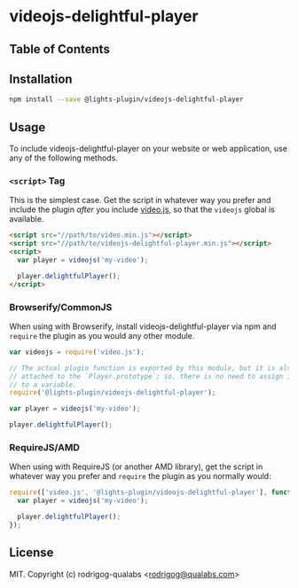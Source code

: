 # videojs-delightful-player



## Table of Contents

<!-- START doctoc -->
<!-- END doctoc -->
## Installation

```sh
npm install --save @lights-plugin/videojs-delightful-player
```

## Usage

To include videojs-delightful-player on your website or web application, use any of the following methods.

### `<script>` Tag

This is the simplest case. Get the script in whatever way you prefer and include the plugin _after_ you include [video.js][videojs], so that the `videojs` global is available.

```html
<script src="//path/to/video.min.js"></script>
<script src="//path/to/videojs-delightful-player.min.js"></script>
<script>
  var player = videojs('my-video');

  player.delightfulPlayer();
</script>
```

### Browserify/CommonJS

When using with Browserify, install videojs-delightful-player via npm and `require` the plugin as you would any other module.

```js
var videojs = require('video.js');

// The actual plugin function is exported by this module, but it is also
// attached to the `Player.prototype`; so, there is no need to assign it
// to a variable.
require('@lights-plugin/videojs-delightful-player');

var player = videojs('my-video');

player.delightfulPlayer();
```

### RequireJS/AMD

When using with RequireJS (or another AMD library), get the script in whatever way you prefer and `require` the plugin as you normally would:

```js
require(['video.js', '@lights-plugin/videojs-delightful-player'], function(videojs) {
  var player = videojs('my-video');

  player.delightfulPlayer();
});
```

## License

MIT. Copyright (c) rodrigog-qualabs &lt;rodrigog@qualabs.com&gt;


[videojs]: http://videojs.com/

